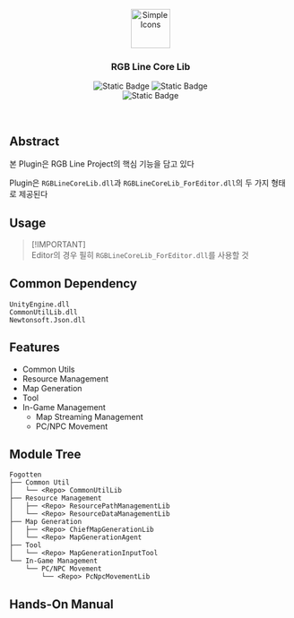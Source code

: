 <p align="center">
  <img src="https://github.com/user-attachments/assets/9f2e8c0d-7701-4050-ae0e-4d59992ec7b6" alt="Simple Icons" width=70>
  <h3 align="center">RGB Line Core Lib</h3>
</p>

<p align="center">
  <img alt="Static Badge" src="https://img.shields.io/badge/Lang-CSharp-blue">
  <img alt="Static Badge" src="https://img.shields.io/badge/Target-Unity-green">
  <br>
  <img alt="Static Badge" src="https://img.shields.io/badge/Usage-Plugin-red">
</p>

<br>

## Abstract
본 Plugin은 RGB Line Project의 핵심 기능을 담고 있다

Plugin은 ```RGBLineCoreLib.dll```과 ```RGBLineCoreLib_ForEditor.dll```의 두 가지 형태로 제공된다

## Usage
> [!IMPORTANT]\
> Editor의 경우 필히 ```RGBLineCoreLib_ForEditor.dll```를 사용할 것

## Common Dependency
```
UnityEngine.dll
CommonUtilLib.dll
Newtonsoft.Json.dll
```



## Features
- Common Utils
- Resource Management
- Map Generation
- Tool
- In-Game Management
    - Map Streaming Management
    - PC/NPC Movement

## Module Tree
```
Fogotten
├── Common Util
│   └── <Repo> CommonUtilLib
├── Resource Management
│   ├── <Repo> ResourcePathManagementLib
│   └── <Repo> ResourceDataManagementLib
├── Map Generation
│   ├── <Repo> ChiefMapGenerationLib
│   └── <Repo> MapGenerationAgent
├── Tool
│   └── <Repo> MapGenerationInputTool
└── In-Game Management
    └── PC/NPC Movement
        └── <Repo> PcNpcMovementLib
```

## Hands-On Manual